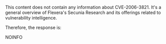 This content does not contain any information about CVE-2006-3821. It's a general overview of Flexera's Secunia Research and its offerings related to vulnerability intelligence.

Therefore, the response is:

NOINFO